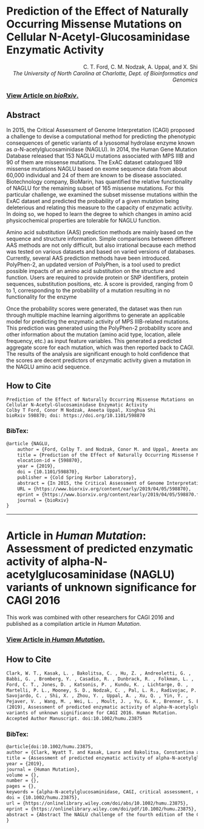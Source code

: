 # Prediction of the Effect of Naturally Occurring Missense Mutations on Cellular N-Acetyl-Glucosaminidase Enzymatic Activity

<p align="right">C. T. Ford, C. M. Nodzak, A. Uppal, and X. Shi<br><i>The University of North Carolina at Charlotte, Dept. of Bioinformatics and Genomics</i></p>

### [View Article on _bioRxiv_.](https://www.biorxiv.org/content/10.1101/598870v1)

## Abstract
In 2015, the Critical Assessment of Genome Interpretation (CAGI) proposed a challenge to devise a computational method for predicting the phenotypic consequences of genetic variants of a lysosomal hydrolase enzyme known as $\alpha$-N-acetylglucosaminidase (NAGLU). In 2014, the Human Gene Mutation Database released that 153 NAGLU mutations associated with MPS IIIB and 90 of them are missense mutations. The ExAC dataset catalogued 189 missense mutations NAGLU based on exome sequence data from about 60,000 individual and 24 of them are known to be disease associated. Biotechnology company, BioMarin, has quantified the relative functionality of NAGLU for the remaining subset of 165 missense mutations. For this particular challenge, we examined the subset missense mutations within the ExAC dataset and predicted the probability of a given mutation being deleterious and relating this measure to the capacity of enzymatic activity. In doing so, we hoped to learn the degree to which changes in amino acid physicochemical properties are tolerable for NAGLU function.

Amino acid substitution (AAS) prediction methods are mainly based on the sequence and structure information. Simple comparisons between different AAS methods are not only difficult, but also irrational because each method was tested on various datasets and based on varied versions of databases. Currently, several AAS prediction methods have been introduced. PolyPhen-2, an updated version of PolyPhen, is a tool used to predict possible impacts of an amino acid substitution on the structure and function. Users are required to provide protein or SNP identifiers, protein sequences, substitution positions, etc. A score is provided, ranging from 0 to 1, corresponding to the probability of a mutation resulting in no functionality for the enzyme

Once the probability scores were generated, the dataset was then run through multiple machine learning algorithms to generate an applicable model for predicting the enzymatic activity of MPS IIIB-related mutations. This prediction was generated using the PolyPhen-2 probability score and other information about the mutation (amino acid type, location, allele frequency, etc.) as input feature variables. This generated a predicted aggregate score for each mutation, which was then reported back to CAGI. The results of the analysis are significant enough to hold confidence that the scores are decent predictors of enzymatic activity given a mutation in the NAGLU amino acid sequence.

## How to Cite

```
Prediction of the Effect of Naturally Occurring Missense Mutations on Cellular N-Acetyl-Glucosaminidase Enzymatic Activity
Colby T Ford, Conor M Nodzak, Aneeta Uppal, Xinghua Shi
bioRxiv 598870; doi: https://doi.org/10.1101/598870 
```

### BibTex:

```latex
@article {NAGLU,
	author = {Ford, Colby T. and Nodzak, Conor M. and Uppal, Aneeta and Shi, Xinghua},
	title = {Prediction of the Effect of Naturally Occurring Missense Mutations on Cellular N-Acetyl-Glucosaminidase Enzymatic Activity},
	elocation-id = {598870},
	year = {2019},
	doi = {10.1101/598870},
	publisher = {Cold Spring Harbor Laboratory},
	abstract = {In 2015, the Critical Assessment of Genome Interpretation (CAGI) proposed a challenge to devise a computational method for predicting the phenotypic consequences of genetic variants of a lysosomal hydrolase enzyme known as α-N-acetylglucosaminidase (NAGLU). In 2014, the Human Gene Mutation Database released that 153 NAGLU mutations associated with MPS-IIIB and 90 of them are missense mutations. The ExAC dataset catalogued 189 missense mutations NAGLU based on exome sequence data from about 60,000 individual and 24 of them are known to be disease associated. Biotechnology company, BioMarin, has quantified the relative functionality of NAGLU for the remaining subset of 165 missense mutations. For this particular challenge, we examined the subset missense mutations within the ExAC dataset and predicted the probability of a given mutation being deleterious and relating this measure to the capacity of enzymatic activity. In doing so, we hoped to learn the degree to which changes in amino acid physicochemical properties are tolerable for NAGLU function. Amino acid substitution (AAS) prediction methods are mainly based on the sequence and structure information. Simple comparisons between different AAS methods are not only difficult, but also irrational because each method was tested on various datasets and based on varied versions of databases. Currently, several AAS prediction methods have been introduced. PolyPhen-2, an updated version of PolyPhen, is a tool used to predict possible impacts of an amino acid substitution on the structure and function. Users are required to provide protein or SNP identifiers, protein sequences, substitution positions, etc. A score is provided, ranging from 0 to 1, corresponding to the probability of a mutation resulting in no functionality for the enzyme. Once the probability scores were generated, the dataset was then run through multiple machine learning algorithms to generate an applicable model for predicting the enzymatic activity of MPS IIIB-related mutations. This prediction was generated using the PolyPhen-2 probability score and other information about the mutation (amino acid type, location, allele frequency, etc.) as input feature variables. This generated a predicted aggregate score for each mutation, which was then reported back to CAGI. The results of the analysis are significant enough to hold confidence that the scores are decent predictors of enzymatic activity given a mutation in the NAGLU amino acid sequence.},
	URL = {https://www.biorxiv.org/content/early/2019/04/05/598870},
	eprint = {https://www.biorxiv.org/content/early/2019/04/05/598870.full.pdf},
	journal = {bioRxiv}
}

```
---------------------------

# Article in _Human Mutation_: Assessment of predicted enzymatic activity of alpha‐N‐acetylglucosaminidase (NAGLU) variants of unknown significance for CAGI 2016
This work was combined with other researchers for CAGI 2016 and published as a compilation article in _Human Mutation_.

### [View Article in _Human Mutation_.](https://onlinelibrary.wiley.com/doi/pdf/10.1002/humu.23875)

## How to Cite

```latex
Clark, W. T., Kasak, L. , Bakolitsa, C. , Hu, Z. , Andreoletti, G. ,
Babbi, G. , Bromberg, Y. , Casadio, R. , Dunbrack, R. , Folkman, L. ,
Ford, C. T., Jones, D. , Katsonis, P. , Kundu, K. , Lichtarge, O. ,
Martelli, P. L., Mooney, S. D., Nodzak, C. , Pal, L. R., Radivojac, P. ,
Savojardo, C. , Shi, X. , Zhou, Y. , Uppal, A. , Xu, Q. , Yin, Y. ,
Pejaver, V. , Wang, M. , Wei, L. , Moult, J. , Yu, G. K., Brenner, S. E. and LeBowitz, J. H.
(2019), Assessment of predicted enzymatic activity of alpha‐N‐acetylglucosaminidase (NAGLU)
variants of unknown significance for CAGI 2016. Human Mutation.
Accepted Author Manuscript. doi:10.1002/humu.23875
```


### BibTex:
```latex
@article{doi:10.1002/humu.23875,
author = {Clark, Wyatt T. and Kasak, Laura and Bakolitsa, Constantina and Hu, Zhiqiang and Andreoletti, Gaia and Babbi, Giulia and Bromberg, Yana and Casadio, Rita and Dunbrack, Roland and Folkman, Lukas and Ford, Colby T. and Jones, David and Katsonis, Panagiotis and Kundu, Kunal and Lichtarge, Olivier and Martelli, Pier Luigi and Mooney, Sean D. and Nodzak, Conor and Pal, Lipika R. and Radivojac, Predrag and Savojardo, Castrense and Shi, Xinghua and Zhou, Yaoqi and Uppal, Aneeta and Xu, Qifang and Yin, Yizhou and Pejaver, Vikas and Wang, Meng and Wei, Liping and Moult, John and Yu, G. Karen and Brenner, Steven E. and LeBowitz, Jonathan H.},
title = {Assessment of predicted enzymatic activity of alpha-N-acetylglucosaminidase (NAGLU) variants of unknown significance for CAGI 2016},
year = {2019},
journal = {Human Mutation},
volume = {},
number = {},
pages = {},
keywords = {alpha-N-acetylglucosaminidase, CAGI, critical assessment, enzymatic activity, machine learning, Sanfilippo syndrome, variants of unknown significance},
doi = {10.1002/humu.23875},
url = {https://onlinelibrary.wiley.com/doi/abs/10.1002/humu.23875},
eprint = {https://onlinelibrary.wiley.com/doi/pdf/10.1002/humu.23875},
abstract = {Abstract The NAGLU challenge of the fourth edition of the Critical Assessment of Genome Interpretation experiment (CAGI4) in 2016, invited participants to predict the impact of variants of unknown significance (VUS) on the enzymatic activity of the lysosomal hydrolase α-N-acetylglucosaminidase (NAGLU). Deficiencies in NAGLU activity lead to a rare, monogenic, recessive lysosomal storage disorder, Sanfilippo syndrome type B (MPS type IIIB). This challenge attracted 17 submissions from 10 groups. We observed that top models were able to predict the impact of missense mutations on enzymatic activity with Pearson's correlation coefficients of up to 0.61. We also observed that top methods were significantly more correlated with each other than they were with observed enzymatic activity values, which we believe speaks to the importance of sequence conservation across the different methods. Improved functional predictions on the VUS will help population scale analysis of disease epidemiology and rare variant association analysis. This article is protected by copyright. All rights reserved.}
}
```
